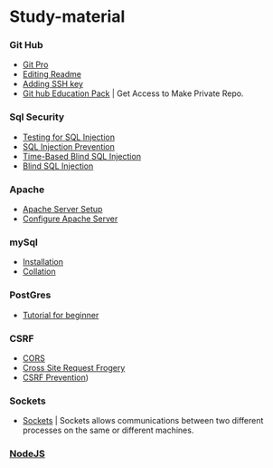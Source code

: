 # Study-material
### Git Hub
- [Git Pro](https://git-scm.com/book/en/v2/)
- [Editing Readme](https://help.github.com/articles/basic-writing-and-formatting-syntax/)
- [Adding SSH key](https://help.github.com/articles/adding-a-new-ssh-key-to-your-github-account/)
- [Git hub Education Pack](https://education.github.com/) | Get Access to Make Private Repo.

### Sql Security
- [Testing for SQL Injection](https://www.owasp.org/index.php/Testing_for_SQL_Injection_(OTG-INPVAL-005))
- [SQL Injection Prevention](https://www.owasp.org/index.php/SQL_Injection_Prevention_Cheat_Sheet)
- [Time-Based Blind SQL Injection](http://www.sqlinjection.net/time-based/)
- [Blind SQL Injection](https://www.owasp.org/index.php/Blind_SQL_Injection)

### Apache
- [Apache Server Setup](https://www.digitalocean.com/community/tutorials/how-to-install-linux-apache-mysql-php-lamp-stack-on-ubuntu)
- [Configure Apache Server](https://httpd.apache.org/docs/2.4/configuring.html)


### mySql
- [Installation](https://www.digitalocean.com/community/tutorials/how-to-install-mysql-on-ubuntu-16-04)
- [Collation](https://dev.mysql.com/doc/refman/5.7/en/adding-collation.html)

### PostGres
- [Tutorial for beginner](https://www.tutorialspoint.com/postgresql/index.htm)

### CSRF
- [CORS](https://developer.mozilla.org/en-US/docs/Web/HTTP/Access_control_CORS)
- [Cross Site Request Frogery](https://www.owasp.org/index.php/Cross-Site_Request_Forgery_(CSRF))
- [CSRF Prevention](https://www.owasp.org/index.php/Cross-Site_Request_Forgery_(CSRF)_Prevention_Cheat_Sheet))

### Sockets
- [Sockets](https://www.tutorialspoint.com/unix_sockets/what_is_socket.htm) | Sockets allows communications between two different processes on the same or different machines.

### [NodeJS]()

